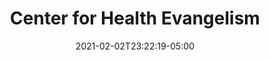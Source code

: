 ---
title: "Center for Health Evangelism"
date: 2021-02-02T23:22:19-05:00
draft: false
images: "img/healthevangelism.com"
link: "https://healthevangelism.com"
categories:
- "WordPress"
- "Linux"
- "NGINX"
- "MariaDB"
---